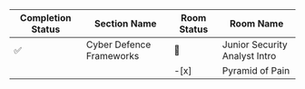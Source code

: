 | Completion Status | Section Name             | Room Status | Room Name                     |
|-------------------|--------------------------|-------------|-------------------------------|
|       ✅         | Cyber Defence Frameworks | 🔲         | Junior Security Analyst Intro |
| |  | -[x] | Pyramid of Pain |
